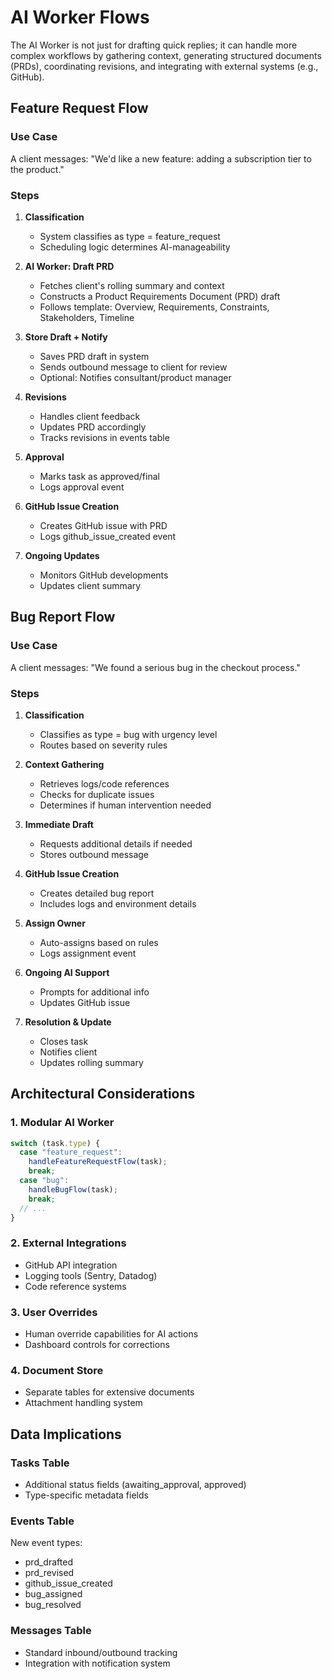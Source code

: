 # AI Worker Flows

The AI Worker is not just for drafting quick replies; it can handle more complex workflows by gathering context, generating structured documents (PRDs), coordinating revisions, and integrating with external systems (e.g., GitHub).

## Feature Request Flow

### Use Case
A client messages: "We'd like a new feature: adding a subscription tier to the product."

### Steps

1. **Classification**
   - System classifies as type = feature_request
   - Scheduling logic determines AI-manageability

2. **AI Worker: Draft PRD**
   - Fetches client's rolling summary and context
   - Constructs a Product Requirements Document (PRD) draft
   - Follows template: Overview, Requirements, Constraints, Stakeholders, Timeline

3. **Store Draft + Notify**
   - Saves PRD draft in system
   - Sends outbound message to client for review
   - Optional: Notifies consultant/product manager

4. **Revisions**
   - Handles client feedback
   - Updates PRD accordingly
   - Tracks revisions in events table

5. **Approval**
   - Marks task as approved/final
   - Logs approval event

6. **GitHub Issue Creation**
   - Creates GitHub issue with PRD
   - Logs github_issue_created event

7. **Ongoing Updates**
   - Monitors GitHub developments
   - Updates client summary

## Bug Report Flow

### Use Case
A client messages: "We found a serious bug in the checkout process."

### Steps

1. **Classification**
   - Classifies as type = bug with urgency level
   - Routes based on severity rules

2. **Context Gathering**
   - Retrieves logs/code references
   - Checks for duplicate issues
   - Determines if human intervention needed

3. **Immediate Draft**
   - Requests additional details if needed
   - Stores outbound message

4. **GitHub Issue Creation**
   - Creates detailed bug report
   - Includes logs and environment details

5. **Assign Owner**
   - Auto-assigns based on rules
   - Logs assignment event

6. **Ongoing AI Support**
   - Prompts for additional info
   - Updates GitHub issue

7. **Resolution & Update**
   - Closes task
   - Notifies client
   - Updates rolling summary

## Architectural Considerations

### 1. Modular AI Worker
```javascript
switch (task.type) {
  case "feature_request":
    handleFeatureRequestFlow(task);
    break;
  case "bug":
    handleBugFlow(task);
    break;
  // ...
}
```

### 2. External Integrations
- GitHub API integration
- Logging tools (Sentry, Datadog)
- Code reference systems

### 3. User Overrides
- Human override capabilities for AI actions
- Dashboard controls for corrections

### 4. Document Store
- Separate tables for extensive documents
- Attachment handling system

## Data Implications

### Tasks Table
- Additional status fields (awaiting_approval, approved)
- Type-specific metadata fields

### Events Table
New event types:
- prd_drafted
- prd_revised
- github_issue_created
- bug_assigned
- bug_resolved

### Messages Table
- Standard inbound/outbound tracking
- Integration with notification system
